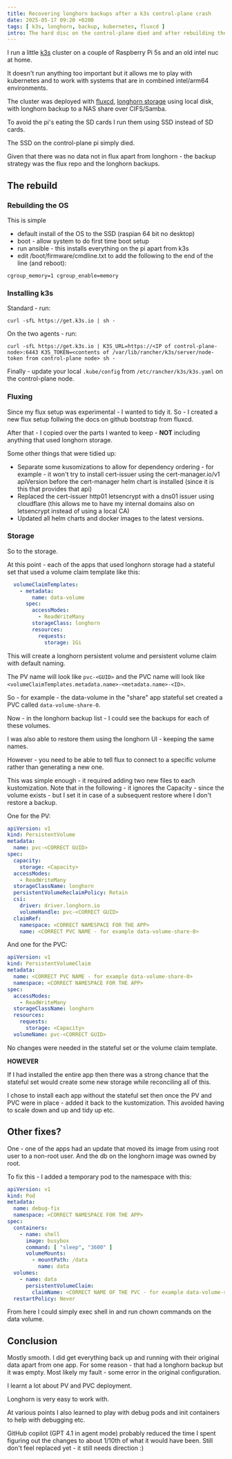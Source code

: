 ```yaml
---
title: Recovering longhorn backups after a k3s control-plane crash
date: 2025-05-17 09:20 +0200
tags: [ k3s, longhorn, backup, kubernetes, fluxcd ]
intro: The hard disc on the control-plane died and after rebuilding the cluster I needed to recover longhorn backups - how?
---
```


I run a little [k3s](https://docs.k3s.io/) cluster on a couple of Raspberry Pi 5s and an old intel nuc at home.

It doesn't run anything too important but it allows me to play with kubernetes and to work with systems that are in
combined intel/arm64 environments.

The cluster was deployed with [fluxcd](https://fluxcd.io/flux/), [longhorn storage](https://longhorn.io/docs) using
local disk, with longhorn backup to a NAS share over CIFS/Samba.

To avoid the pi's eating the SD cards I run them using SSD instead of SD cards.

The SSD on the control-plane pi simply died.

Given that there was no data not in flux apart from longhorn - the backup strategy was the flux repo and the longhorn
backups.

## The rebuild

### Rebuilding the OS

This is simple

- default install of the OS to the SSD (raspian 64 bit no desktop)
- boot - allow system to do first time boot setup
- run ansible - this installs everything on the pi apart from k3s
- edit /boot/firmware/cmdline.txt to add the following to the end of the line (and reboot):

```shell
cgroup_memory=1 cgroup_enable=memory
```

### Installing k3s

Standard - run:

```shell
curl -sfL https://get.k3s.io | sh -
```

On the two agents - run:

```shell
curl -sfL https://get.k3s.io | K3S_URL=https://<IP of control-plane-node>:6443 K3S_TOKEN=<contents of /var/lib/rancher/k3s/server/node-token from control-plane node> sh -
```

Finally - update your local `.kube/config` from `/etc/rancher/k3s/k3s.yaml` on the control-plane node.

### Fluxing

Since my flux setup was experimental - I wanted to tidy it. So - I created a new flux setup follwing the docs on github
bootstrap from fluxcd.

After that - I copied over the parts I wanted to keep - **NOT** including anything that used longhorn storage.

Some other things that were tidied up:

- Separate some kusomizations to allow for dependency ordering - for example - it won't try to install cert-issuer using
  the cert-manager.io/v1 apiVersion before the cert-manager helm chart is installed (since it is this that provides that
  api)
- Replaced the cert-issuer http01 letsencrypt with a dns01 issuer using cloudflare (this allows me to have my internal
  domains also on letsencrypt instead of using a local CA)
- Updated all helm charts and docker images to the latest versions.

### Storage

So to the storage.

At this point - each of the apps that used longhorn storage had a stateful set that used a volume claim template like
this:

```yaml
  volumeClaimTemplates:
    - metadata:
        name: data-volume
      spec:
        accessModes:
          - ReadWriteMany
        storageClass: longhorn
        resources:
          requests:
            storage: 1Gi
```

This will create a longhorn persistent volume and persistent volume claim with default naming.

The PV name will look like `pvc-<GUID>` and the PVC name will look like
`<volumeClaimTemplates.metadata.name>-<metadata.name>-<ID>`.

So - for example - the data-volume in the "share" app stateful set created a PVC called `data-volume-share-0`.

Now - in the longhorn backup list - I could see the backups for each of these volumes.

I was also able to restore them using the longhorn UI - keeping the same names.

However - you need to be able to tell flux to connect to a specific volume rather than generating a new one.

This was simple enough - it required adding two new files to each kustomization. Note that in the following - it ignores
the Capacity - since the volume exists - but I set it in case of a subsequent restore where I don't restore a backup.

One for the PV:

```yaml
apiVersion: v1
kind: PersistentVolume
metadata:
  name: pvc-<CORRECT GUID>
spec:
  capacity:
    storage: <Capacity>
  accessModes:
    - ReadWriteMany
  storageClassName: longhorn
  persistentVolumeReclaimPolicy: Retain
  csi:
    driver: driver.longhorn.io
    volumeHandle: pvc-<CORRECT GUID>
  claimRef:
    namespace: <CORRECT NAMESPACE FOR THE APP>
    name: <CORRECT PVC NAME - for example data-volume-share-0>
```

And one for the PVC:

```yaml
apiVersion: v1
kind: PersistentVolumeClaim
metadata:
  name: <CORRECT PVC NAME - for example data-volume-share-0>
  namespace: <CORRECT NAMESPACE FOR THE APP>
spec:
  accessModes:
    - ReadWriteMany
  storageClassName: longhorn
  resources:
    requests:
      storage: <Capacity>
  volumeName: pvc-<CORRECT GUID>
```

No changes were needed in the stateful set or the volume claim template.

**HOWEVER**

If I had installed the entire app then there was a strong chance that the stateful set would create some new storage
while reconciling all of this.

I chose to install each app without the stateful set then once the PV and PVC were in place - added it back to the
kustomization. This avoided having to scale down and up and tidy up etc.

## Other fixes?

One - one of the apps had an update that moved its image from using root user to a non-root user. And the db on the
longhorn image was owned by root.

To fix this - I added a temporary pod to the namespace with this:

```yaml
apiVersion: v1
kind: Pod
metadata:
  name: debug-fix
  namespace: <CORRECT NAMESPACE FOR THE APP>
spec:
  containers:
    - name: shell
      image: busybox
      command: [ "sleep", "3600" ]
      volumeMounts:
        - mountPath: /data
          name: data
  volumes:
    - name: data
      persistentVolumeClaim:
        claimName: <CORRECT NAME OF THE PVC - for example data-volume-share-0>
  restartPolicy: Never
```

From here I could simply exec shell in and run chown commands on the data volume.

## Conclusion

Mostly smooth. I did get everything back up and running with their original data apart from one app. For some reason -
that had a longhorn backup but it was empty. Most likely my fault - some error in the original configuration.

I learnt a lot about PV and PVC deployment.

Longhorn is very easy to work with.

At various points I also learned to play with debug pods and init containers to help with debugging etc.

GitHub copilot (GPT 4.1 in agent mode) probably reduced the time I spent figuring out the changes to about 1/10th of
what it would have been. Still don't feel replaced yet - it still needs direction :)
  